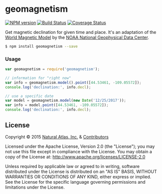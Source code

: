 # geomagnetism
[![NPM version](http://img.shields.io/npm/v/geomagnetism.svg?style=flat)](https://www.npmjs.org/package/geomagnetism)
[![Build Status](http://img.shields.io/travis/naturalatlas/geomagnetism/master.svg?style=flat)](https://travis-ci.org/naturalatlas/geomagnetism)
[![Coverage Status](http://img.shields.io/coveralls/naturalatlas/geomagnetism/master.svg?style=flat)](https://coveralls.io/r/naturalatlas/geomagnetism)

Get magnetic declination for given time and place. It's an adaptation of the [World Magnetic Model](http://www.ngdc.noaa.gov/geomag/WMM/DoDWMM.shtml) by the [NOAA National Geophysical Data Center](https://www.ngdc.noaa.gov/).

``` sh
$ npm install geomagnetism --save
```

### Usage

```js
var geomagnetism = require('geomagnetism');

// information for "right now"
var info = geomagnetism.model().point([44.53461, -109.05572]);
console.log('declination:', info.decl);

// use a specific date
var model = geomagnetism.model(new Date('12/25/2017'));
var info = model.point([44.53461, -109.05572]);
console.log('declination:', info.decl);
```

## License

Copyright &copy; 2015 [Natural Atlas, Inc.](https://naturalatlas.com/) & [Contributors](https://github.com/naturalatlas/tilestrata-sharp/graphs/contributors)

Licensed under the Apache License, Version 2.0 (the "License"); you may not use this file except in compliance with the License. You may obtain a copy of the License at: http://www.apache.org/licenses/LICENSE-2.0

Unless required by applicable law or agreed to in writing, software distributed under the License is distributed on an "AS IS" BASIS, WITHOUT WARRANTIES OR CONDITIONS OF ANY KIND, either express or implied. See the License for the specific language governing permissions and limitations under the License.
